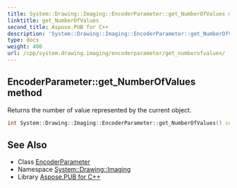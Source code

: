 ```yaml
---
title: System::Drawing::Imaging::EncoderParameter::get_NumberOfValues method
linktitle: get_NumberOfValues
second_title: Aspose.PUB for C++
description: 'System::Drawing::Imaging::EncoderParameter::get_NumberOfValues method. Returns the number of value represented by the current object in C++.'
type: docs
weight: 400
url: /cpp/system.drawing.imaging/encoderparameter/get_numberofvalues/
---
```

## EncoderParameter::get_NumberOfValues method


Returns the number of value represented by the current object.

```cpp
int System::Drawing::Imaging::EncoderParameter::get_NumberOfValues() const
```

## See Also

* Class [EncoderParameter](../)
* Namespace [System::Drawing::Imaging](../../)
* Library [Aspose.PUB for C++](../../../)
